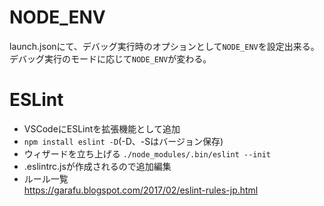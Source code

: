 # NODE_ENV

launch.jsonにて、デバッグ実行時のオプションとして`NODE_ENV`を設定出来る。<br>
デバッグ実行のモードに応じて`NODE_ENV`が変わる。

# ESLint

- VSCodeにESLintを拡張機能として追加
- `npm install eslint -D`(-D、-Sはバージョン保存)
- ウィザードを立ち上げる
`./node_modules/.bin/eslint --init`
- .eslintrc.jsが作成されるので追加編集
- ルール一覧<br>
https://garafu.blogspot.com/2017/02/eslint-rules-jp.html